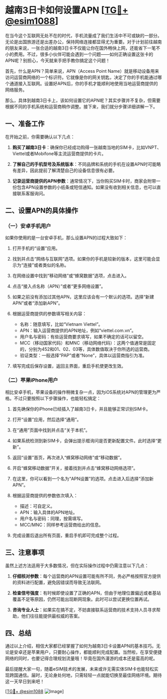 # 越南3日卡如何设置APN [[TG💪+ @esim1088](https://t.me/s/esim1088)]

在当今这个互联网无处不在的时代，手机流量成了我们生活中不可或缺的一部分。无论是出国旅游还是出差办公，保持网络连接都显得尤为重要。对于计划前往越南的朋友来说，一张合适的越南3日卡不仅能让你在国外畅快上网，还能省下一笔不小的费用。不过，很多小伙伴可能会遇到一个问题——如何正确设置这张卡的APN呢？别担心，今天就来手把手教你搞定这个问题！

首先，什么是APN？简单来说，APN（Access Point Name）就是移动设备用来访问运营商网络的一个标识符。它就像是你的网关钥匙，决定了你的手机能通过哪个通道接入互联网。设置好APN后，你的手机才能顺利地使用当地运营商提供的网络服务。

那么，具体到越南3日卡上，该如何设置它的APN呢？其实步骤并不复杂，但需要根据不同的手机系统和运营商稍作调整。接下来，我们就分步骤详细讲解一下。

## 一、准备工作

在开始之前，你需要确认以下几点：

1. **购买了越南3日卡**：确保你已经成功购得一张越南当地的SIM卡，比如VNPT、Viettel或者Mobifone等主流运营商提供的卡片。
   
2. **了解自己的手机型号及系统版本**：不同品牌和系统的手机在设置APN时可能略有差异，因此提前了解清楚自己的设备信息很有必要。
   
3. **记录运营商提供的APN参数**：通常情况下，当你购买SIM卡时，商家会附带一份包含APN设置参数的小纸条或短信通知。如果没有收到相关信息，也可以直接联系客服询问。

## 二、设置APN的具体操作

### （一）安卓手机用户

如果你使用的是一台安卓手机，那么设置APN的过程大致如下：

1. 打开手机的“设置”应用。
   
2. 找到并点击“网络与互联网”选项。如果你的手机是较新的版本，这里可能会显示为“连接”或者类似的名称。

3. 在网络设置中找到“移动网络”或“蜂窝数据”选项，点击进入。

4. 点击“接入点名称（APN）”或者“更多网络设置”。

5. 如果之前没有添加过其他APN，这里应该会有一个默认的选项。选择“新建APN”或者“添加新APN”。

6. 根据运营商提供的参数填写相关内容：
   - 名称：随意填写，比如“Vietnam Viettel”。
   - APN：输入运营商提供的APN地址，例如“viettel.com.vn”。
   - 用户名与密码：有些运营商要求填写，如果不确定的话可以留空。
   - MCC（移动国家代码）和MNC（移动网络代码）：这两个值通常是固定的，分别为452和01、02、03等，具体数值取决于你所选的运营商。
   - 验证类型：一般选择“PAP”或者“None”，具体以运营商指引为准。

7. 填写完成后保存设置，返回主界面，重启手机使更改生效。

### （二）苹果iPhone用户

相比安卓手机，苹果设备的操作稍微复杂一点，因为iOS系统对APN的管理更为严格。不过只要按照以下步骤操作，也能轻松搞定：

1. 首先确保你的iPhone已经插入了越南3日卡，并且能够正常识别SIM卡。

2. 打开“设置”应用，然后选择“通用”。

3. 在“通用”页面中找到并点击“关于本机”。

4. 如果系统检测到新SIM卡，会弹出提示框询问是否更新配置文件。此时选择“更新”。

5. 返回“设置”首页，再次进入“蜂窝移动网络”或“移动数据”。

6. 开启“蜂窝移动数据”开关，接着找到并点击“蜂窝移动网络选项”。

7. 在这里，你可以看到一个名为“APN设置”的选项。点击进入后选择“添加新APN”。

8. 根据运营商提供的参数依次填入：
   - 描述：可自定义。
   - APN：输入具体的APN地址。
   - 用户名与密码：同理，按需填写。
   - MCC/MNC：同样参考运营商给出的信息。

9. 完成设置后退出所有页面，重启手机即可完成整个过程。

## 三、注意事项

虽然上述方法适用于大多数情况，但在实际操作过程中仍需注意以下几点：

1. **仔细核对参数**：每个运营商的APN设置可能有所不同，务必严格按照官方提供的资料进行配置，避免因错误而导致无法联网。

2. **检查信号强度**：有时候即使设置了正确的APN，但由于地理位置偏远或者基站覆盖不足等原因，仍然可能出现断网现象。此时可以尝试更换位置再试。

3. **咨询专业人士**：如果实在搞不定，不妨直接联系运营商的技术支持人员寻求帮助，他们往往能提供最权威的答案。

## 四、总结

通过以上介绍，相信大家都已经掌握了如何为越南3日卡设置APN的基本技巧。无论是安卓还是苹果用户，只要耐心操作，都能顺利完成配置。当然啦，在享受便捷网络的同时，也要记得合理规划流量哦！毕竟在国外漫游的成本还是蛮高的呢。

最后提醒大家一句，随着eSIM技术的发展，未来或许无需实体SIM卡也能轻松实现跨国通信。届时，无论身处何地，只需轻轻一点就能切换至最佳网络环境。期待这一天早日到来吧！

[[TG💪+ @esim1088](https://t.me/s/esim1088) ![Image](https://i.postimg.cc/4NQfJmqS/Snipaste-2025-05-13-00-14-12.png)]